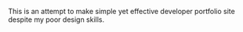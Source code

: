 This is an attempt to make simple yet effective developer portfolio site despite my poor design skills.

